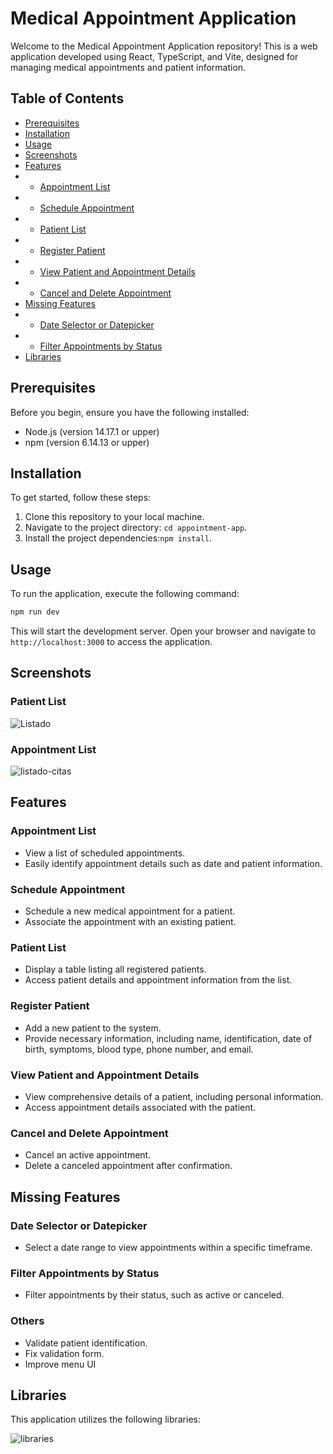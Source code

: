 # Medical Appointment Application

Welcome to the Medical Appointment Application repository! This is a web application developed using React, TypeScript, and Vite, designed for managing medical appointments and patient information.

## Table of Contents

- [Prerequisites](#prerequisites)
- [Installation](#installation)
- [Usage](#usage)
- [Screenshots](#screenshots)
- [Features](#features)
- - [Appointment List](#appointment-list)
- - [Schedule Appointment](#schedule-appointment)
- - [Patient List](#patient-list)
- - [Register Patient](#register-patient)
- - [View Patient and Appointment Details](#view-patient-and-appointment-details)
- - [Cancel and Delete Appointment](#cancel-and-delete-appointment)
- [Missing Features](#missing-features)
- - [Date Selector or Datepicker](#date-selector-or-datepicker)
- - [Filter Appointments by Status](#filter-appointments-by-status)
- [Libraries](#libraries)

## Prerequisites

Before you begin, ensure you have the following installed:

- Node.js (version 14.17.1 or upper)
- npm (version 6.14.13 or upper)

## Installation

To get started, follow these steps:

1. Clone this repository to your local machine.
2. Navigate to the project directory: `cd appointment-app`.
3. Install the project dependencies:`npm install`.

## Usage

To run the application, execute the following command:

```bash
npm run dev
```

This will start the development server. Open your browser and navigate to `http://localhost:3000` to access the application.

## Screenshots

### Patient List
![Listado](https://github.com/jeancs21/appointment-app/assets/40588173/6a0cffdc-f346-49b7-9709-fc598e08c47f)


### Appointment List
![listado-citas](https://github.com/jeancs21/appointment-app/assets/40588173/ee3ae6e7-7288-4d10-8e2a-17ee71241785)



## Features

### Appointment List

- View a list of scheduled appointments.
- Easily identify appointment details such as date and patient information.

### Schedule Appointment

- Schedule a new medical appointment for a patient.
- Associate the appointment with an existing patient.

### Patient List

- Display a table listing all registered patients.
- Access patient details and appointment information from the list.

### Register Patient

- Add a new patient to the system.
- Provide necessary information, including name, identification, date of birth, symptoms, blood type, phone number, and email.

### View Patient and Appointment Details

- View comprehensive details of a patient, including personal information.
- Access appointment details associated with the patient.

### Cancel and Delete Appointment

- Cancel an active appointment.
- Delete a canceled appointment after confirmation.

## Missing Features

### Date Selector or Datepicker

- Select a date range to view appointments within a specific timeframe.

### Filter Appointments by Status

- Filter appointments by their status, such as active or canceled.

### Others
- Validate patient identification.
- Fix validation form.
- Improve menu UI

## Libraries

This application utilizes the following libraries:

![libraries](https://github.com/jeancs21/appointment-app/assets/40588173/b367385d-751e-4bec-a66f-8a5c4270bcc7)



